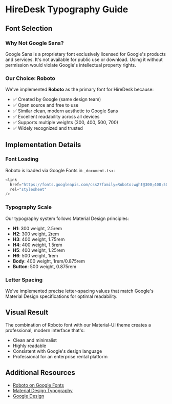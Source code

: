 # HireDesk Typography Guide

## Font Selection

### Why Not Google Sans?
Google Sans is a proprietary font exclusively licensed for Google's products and services. It's not available for public use or download. Using it without permission would violate Google's intellectual property rights.

### Our Choice: Roboto
We've implemented **Roboto** as the primary font for HireDesk because:
- ✅ Created by Google (same design team)
- ✅ Open source and free to use
- ✅ Similar clean, modern aesthetic to Google Sans
- ✅ Excellent readability across all devices
- ✅ Supports multiple weights (300, 400, 500, 700)
- ✅ Widely recognized and trusted

## Implementation Details

### Font Loading
Roboto is loaded via Google Fonts in `_document.tsx`:
```typescript
<link
  href="https://fonts.googleapis.com/css2?family=Roboto:wght@300;400;500;700&display=swap"
  rel="stylesheet"
/>
```

### Typography Scale
Our typography system follows Material Design principles:

- **H1**: 300 weight, 2.5rem
- **H2**: 300 weight, 2rem
- **H3**: 400 weight, 1.75rem
- **H4**: 400 weight, 1.5rem
- **H5**: 400 weight, 1.25rem
- **H6**: 500 weight, 1rem
- **Body**: 400 weight, 1rem/0.875rem
- **Button**: 500 weight, 0.875rem

### Letter Spacing
We've implemented precise letter-spacing values that match Google's Material Design specifications for optimal readability.

## Visual Result
The combination of Roboto font with our Material-UI theme creates a professional, modern interface that's:
- Clean and minimalist
- Highly readable
- Consistent with Google's design language
- Professional for an enterprise rental platform

## Additional Resources
- [Roboto on Google Fonts](https://fonts.google.com/specimen/Roboto)
- [Material Design Typography](https://material.io/design/typography/)
- [Google Design](https://design.google/) 